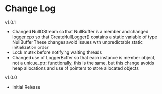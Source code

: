 # Change Log

v1.0.1

- Changed NullOStream so that NullBuffer is a member and changed logger.cpp
  so that CreateNullLogger() contains a static variable of type NullBuffer
  These changes avoid issues with unpredictable static initialization order
- Lock mutex before notifying waiting threads
- Changed use of LoggerBuffer so that each instance is member object, not a
  unique_ptr; functionally, this is the same, but this change avoids heap
  allocations and use of pointers to store allocated objects

v1.0.0

- Initial Release
